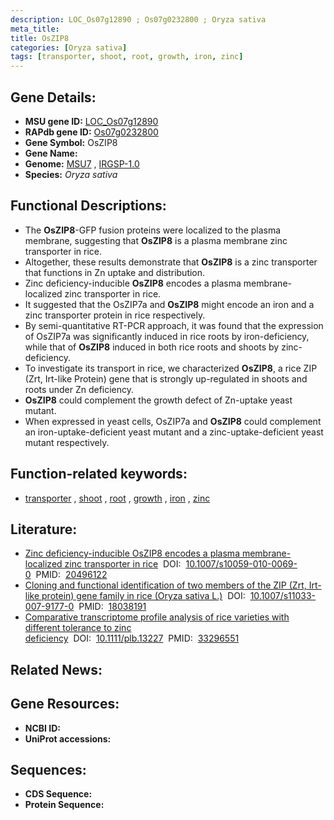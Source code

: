 ```yaml
---
description: LOC_Os07g12890 ; Os07g0232800 ; Oryza sativa
meta_title:
title: OsZIP8
categories: [Oryza sativa]
tags: [transporter, shoot, root, growth, iron, zinc]
---
```


## Gene Details:
- **MSU gene ID:** [LOC_Os07g12890](http://rice.uga.edu/cgi-bin/ORF_infopage.cgi?orf=LOC_Os07g12890)  
- **RAPdb gene ID:** [Os07g0232800](https://rapdb.dna.affrc.go.jp/locus/?name=Os07g0232800)  
- **Gene Symbol:** OsZIP8
- **Gene Name:**
- **Genome:**  [MSU7](http://rice.uga.edu/)&nbsp;,&nbsp;[IRGSP-1.0](https://rapdb.dna.affrc.go.jp/download/irgsp1.html)
- **Species:** *Oryza sativa*

## Functional Descriptions:
   - The **OsZIP8**-GFP fusion proteins were localized to the plasma membrane, suggesting that **OsZIP8** is a plasma membrane zinc transporter in rice.
   - Altogether, these results demonstrate that **OsZIP8** is a zinc transporter that functions in Zn uptake and distribution.
   - Zinc deficiency-inducible **OsZIP8** encodes a plasma membrane-localized zinc transporter in rice.
   - It suggested that the OsZIP7a and **OsZIP8** might encode an iron and a zinc transporter protein in rice respectively.
   - By semi-quantitative RT-PCR approach, it was found that the expression of OsZIP7a was significantly induced in rice roots by iron-deficiency, while that of **OsZIP8** induced in both rice roots and shoots by zinc-deficiency.
   - To investigate its transport in rice, we characterized **OsZIP8**, a rice ZIP (Zrt, Irt-like Protein) gene that is strongly up-regulated in shoots and roots under Zn deficiency.
   - **OsZIP8** could complement the growth defect of Zn-uptake yeast mutant.
   - When expressed in yeast cells, OsZIP7a and **OsZIP8** could complement an iron-uptake-deficient yeast mutant and a zinc-uptake-deficient yeast mutant respectively.

## Function-related keywords:
   - [transporter](/tags/transporter/)&nbsp;,&nbsp;[shoot](/tags/shoot/)&nbsp;,&nbsp;[root](/tags/root/)&nbsp;,&nbsp;[growth](/tags/growth/)&nbsp;,&nbsp;[iron](/tags/iron/)&nbsp;,&nbsp;[zinc](/tags/zinc/)

## Literature:
   - [Zinc deficiency-inducible OsZIP8 encodes a plasma membrane-localized zinc transporter in rice](https://www.doi.org/10.1007/s10059-010-0069-0)&nbsp;&nbsp;DOI:&nbsp;&nbsp;[10.1007/s10059-010-0069-0](https://www.doi.org/10.1007/s10059-010-0069-0)&nbsp;&nbsp;PMID:&nbsp;&nbsp;[20496122](https://pubmed.ncbi.nlm.nih.gov/20496122/)
   - [Cloning and functional identification of two members of the ZIP (Zrt, Irt-like protein) gene family in rice (Oryza sativa L.)](https://www.doi.org/10.1007/s11033-007-9177-0)&nbsp;&nbsp;DOI:&nbsp;&nbsp;[10.1007/s11033-007-9177-0](https://www.doi.org/10.1007/s11033-007-9177-0)&nbsp;&nbsp;PMID:&nbsp;&nbsp;[18038191](https://pubmed.ncbi.nlm.nih.gov/18038191/)
   - [Comparative transcriptome profile analysis of rice varieties with different tolerance to zinc deficiency](https://www.doi.org/10.1111/plb.13227)&nbsp;&nbsp;DOI:&nbsp;&nbsp;[10.1111/plb.13227](https://www.doi.org/10.1111/plb.13227)&nbsp;&nbsp;PMID:&nbsp;&nbsp;[33296551](https://pubmed.ncbi.nlm.nih.gov/33296551/)

## Related News:

## Gene Resources:
- **NCBI ID:**  []()
- **UniProt accessions:** [](https://www.uniprot.org/uniprotkb//entry)

## Sequences:
- **CDS Sequence:**
- **Protein Sequence:**
